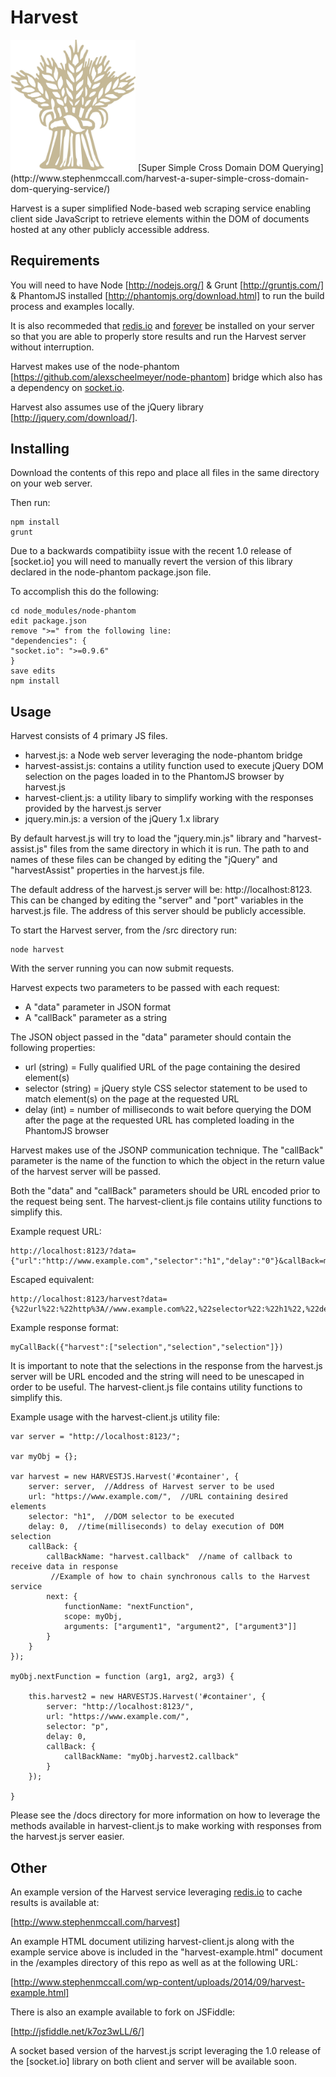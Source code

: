 
Harvest
=======
<img src="https://raw.githubusercontent.com/stephenmccall/harvest/master/harvest-logo.jpg" alt="Harvest Logo" width="200"/>
[Super Simple Cross Domain DOM Querying](http://www.stephenmccall.com/harvest-a-super-simple-cross-domain-dom-querying-service/)

Harvest is a super simplified Node-based web scraping service enabling client side JavaScript to retrieve elements within the DOM of documents hosted at any other publicly accessible address.


Requirements
------------
You will need to have Node [http://nodejs.org/] & Grunt [http://gruntjs.com/] & PhantomJS installed [http://phantomjs.org/download.html] to run the build process and examples locally.

It is also recommeded that [redis.io](http://redis.io/) and [forever](https://github.com/nodejitsu/forever) be installed on your server so that you are able to properly store results and run the Harvest server without interruption.

Harvest makes use of the node-phantom [https://github.com/alexscheelmeyer/node-phantom] bridge which also has a dependency on [socket.io](http://socket.io/).

Harvest also assumes use of the jQuery library [http://jquery.com/download/].

Installing
----------

Download the contents of this repo and place all files in the same directory on your web server.

Then run:

    npm install
    grunt

Due to a backwards compatibiity issue with the recent 1.0 release of [socket.io] you will need to manually revert the version of this library declared in the node-phantom package.json file.

To accomplish this do the following:

    cd node_modules/node-phantom
    edit package.json
    remove ">=" from the following line:
    "dependencies": {
    "socket.io": ">=0.9.6"
    }
    save edits
    npm install


Usage
------------

Harvest consists of 4 primary JS files.

  - harvest.js: a Node web server leveraging the node-phantom bridge
  - harvest-assist.js: contains a utility function used to execute jQuery DOM selection on the pages loaded in to the PhantomJS browser by harvest.js
  - harvest-client.js: a utility libary to simplify working with the responses provided by the harvest.js server
  - jquery.min.js: a version of the jQuery 1.x library

By default harvest.js will try to load the "jquery.min.js" library and "harvest-assist.js" files from the same directory in which it is run.  The path to and names of these files can be changed by editing the "jQuery" and "harvestAssist" properties in the harvest.js file.

The default address of the harvest.js server will be:  http://localhost:8123.  This can be changed by editing the "server" and "port" variables in the harvest.js file.  The address of this server should be publicly accessible.

To start the Harvest server, from the /src directory run:

    node harvest

With the server running you can now submit requests.

Harvest expects two parameters to be passed with each request:

  - A "data" parameter in JSON format
  - A "callBack" parameter as a string

The JSON object passed in the "data" parameter should contain the following properties:

  - url (string) = Fully qualified URL of the page containing the desired element(s)
  - selector (string) = jQuery style CSS selector statement to be used to match element(s) on the page at the requested URL
  - delay (int) = number of milliseconds to wait before querying the DOM after the page at the requested URL has completed loading in the PhantomJS browser

Harvest makes use of the JSONP communication technique.  The "callBack" parameter is the name of the function to which the object in the return value of the harvest server will be passed.

Both the "data" and "callBack" parameters should be URL encoded prior to the request being sent.  The harvest-client.js file contains utility functions to simplify this.

Example request URL:

    http://localhost:8123/?data={"url":"http://www.example.com","selector":"h1","delay":"0"}&callBack=myCallBack

Escaped equivalent:

    http://localhost:8123/harvest?data={%22url%22:%22http%3A//www.example.com%22,%22selector%22:%22h1%22,%22delay%22:%220%22}&callBack=myCallBack

Example response format:

    myCallBack({"harvest":["selection","selection","selection"]})

It is important to note that the selections in the response from the harvest.js server will be URL encoded and the string will need to be unescaped in order to be useful.  The harvest-client.js file contains utility functions to simplify this.

Example usage with the harvest-client.js utility file:

    var server = "http://localhost:8123/";

    var myObj = {};

    var harvest = new HARVESTJS.Harvest('#container', {
        server: server,  //Address of Harvest server to be used
        url: "https://www.example.com/",  //URL containing desired elements
        selector: "h1",  //DOM selector to be executed
        delay: 0,  //time(milliseconds) to delay execution of DOM selection
        callBack: {
            callBackName: "harvest.callback"  //name of callback to receive data in response
             //Example of how to chain synchronous calls to the Harvest service
            next: {
                functionName: "nextFunction",
                scope: myObj,
                arguments: ["argument1", "argument2", ["argument3"]]
            }
        }
    });

    myObj.nextFunction = function (arg1, arg2, arg3) {

        this.harvest2 = new HARVESTJS.Harvest('#container', {
            server: "http://localhost:8123/",
            url: "https://www.example.com/",
            selector: "p",
            delay: 0,
            callBack: {
                callBackName: "myObj.harvest2.callback"
            }
        });

    }

Please see the /docs directory for more information on how to leverage the methods available in harvest-client.js to make working with responses from the harvest.js server easier.

Other
------------
An example version of the Harvest service leveraging [redis.io](http://redis.io/) to cache results is available at:

[http://www.stephenmccall.com/harvest]

An example HTML document utilizing harvest-client.js along with the example service above is included in the "harvest-example.html" document in the /examples directory of this repo as well as at the following URL:

[http://www.stephenmccall.com/wp-content/uploads/2014/09/harvest-example.html]

There is also an example available to fork on JSFiddle:

[http://jsfiddle.net/k7oz3wLL/6/]

A socket based version of the harvest.js script leveraging the 1.0 release of the [socket.io] library on both client and server will be available soon.
